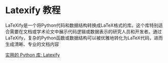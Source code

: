 # Latexify 教程

<show-structure depth="2"/>

LaTeXify是一个将Python代码和数据结构转换成LaTeX格式的库。这个库特别适合需要在文档或学术论文中展示代码逻辑或数据表示的研究人员和开发者。通过LaTeXify，复杂的Python函数或数据结构可以被优雅地转化为LaTeX代码，进而生成清晰、专业的文档内容




<seealso>
<category ref="ref_docs">
    <a href="https://mp.weixin.qq.com/s/2iQNnHxch28huzJ3yCC-HQ">实用的 Python 库: Latexify</a>
</category>
<category ref="ref_github"></category>
<category ref="ref_issues"></category>
<category ref="ref_hf"></category>
<category ref="ref_ms"></category>
</seealso>